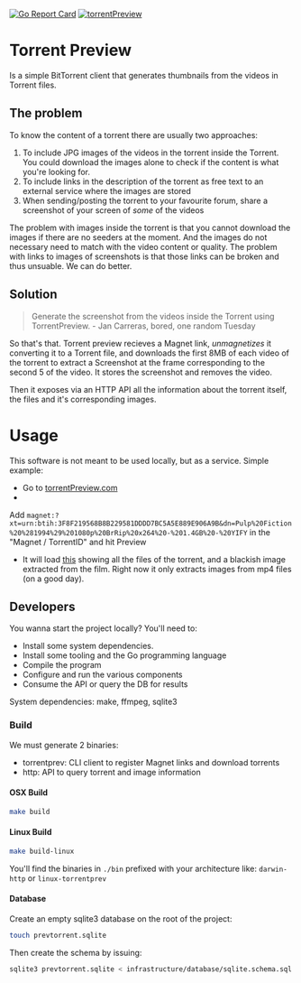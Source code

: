 [![Go Report Card](https://goreportcard.com/badge/github.com/jan-carreras/torrentpreviewer)](https://goreportcard.com/report/github.com/jan-carreras/torrentpreviewer)
[![torrentPreview](https://circleci.com/gh/jan-carreras/torrentpreviewer.svg?style=shield)](https://app.circleci.com/pipelines/github/jan-carreras/torrentpreviewer)

# Torrent Preview

Is a simple BitTorrent client that generates thumbnails from the videos in Torrent files.

## The problem

To know the content of a torrent there are usually two approaches:

1. To include JPG images of the videos in the torrent inside the Torrent. You could download the images alone to check
   if the content is what you're looking for.
1. To include links in the description of the torrent as free text to an external service where the images are stored
1. When sending/posting the torrent to your favourite forum, share a screenshot of your screen of _some_ of the videos

The problem with images inside the torrent is that you cannot download the images if there are no seeders at the moment.
And the images do not necessary need to match with the video content or quality. The problem with links to images of
screenshots is that those links can be broken and thus unsuable. We can do better.

## Solution

> Generate the screenshot from the videos inside the Torrent using TorrentPreview. - Jan Carreras, bored, one random Tuesday

So that's that. Torrent preview recieves a Magnet link, _unmagnetizes_ it converting it to a Torrent file, and downloads
the first 8MB of each video of the torrent to extract a Screenshot at the frame corresponding to the second 5 of the
video. It stores the screenshot and removes the video.

Then it exposes via an HTTP API all the information about the torrent itself, the files and it's corresponding images.

# Usage

This software is not meant to be used locally, but as a service. Simple example:

- Go to [torrentPreview.com](http://torrentpreview.com/)
-
Add `magnet:?xt=urn:btih:3F8F219568B8B229581DDDD7BC5A5E889E906A9B&dn=Pulp%20Fiction%20%281994%29%201080p%20BrRip%20x264%20-%201.4GB%20-%20YIFY`
in the "Magnet / TorrentID" and hit Preview
- It will load [this](http://torrentpreview.com/?id=3f8f219568b8b229581dddd7bc5a5e889e906a9b) showing all the files of
  the torrent, and a blackish image extracted from the film. Right now it only extracts images from mp4 files (on a good
  day).

## Developers

You wanna start the project locally? You'll need to:

- Install some system dependencies.
- Install some tooling and the Go programming language
- Compile the program
- Configure and run the various components
- Consume the API or query the DB for results

System dependencies: make, ffmpeg, sqlite3

### Build

We must generate 2 binaries:

- torrentprev: CLI client to register Magnet links and download torrents
- http: API to query torrent and image information

#### OSX Build

```bash
make build
```    

#### Linux Build

````bash
make build-linux
````

You'll find the binaries in `./bin` prefixed with your architecture like: `darwin-http` or `linux-torrentprev`

#### Database

Create an empty sqlite3 database on the root of the project:

```bash
touch prevtorrent.sqlite
```

Then create the schema by issuing:

```bash
sqlite3 prevtorrent.sqlite < infrastructure/database/sqlite.schema.sql

```
